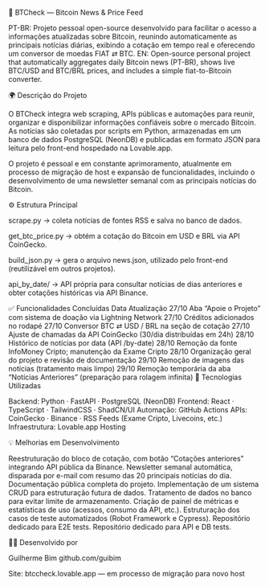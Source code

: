 📰 BTCheck — Bitcoin News & Price Feed

PT-BR: Projeto pessoal open-source desenvolvido para facilitar o acesso a informações atualizadas sobre Bitcoin, reunindo automaticamente as principais notícias diárias, exibindo a cotação em tempo real e oferecendo um conversor de moedas FIAT ⇄ BTC.
EN: Open-source personal project that automatically aggregates daily Bitcoin news (PT-BR), shows live BTC/USD and BTC/BRL prices, and includes a simple fiat-to-Bitcoin converter.

🌍 Descrição do Projeto

O BTCheck integra web scraping, APIs públicas e automações para reunir, organizar e disponibilizar informações confiáveis sobre o mercado Bitcoin.
As notícias são coletadas por scripts em Python, armazenadas em um banco de dados PostgreSQL (NeonDB) e publicadas em formato JSON para leitura pelo front-end hospedado na Lovable.app.

O projeto é pessoal e em constante aprimoramento, atualmente em processo de migração de host e expansão de funcionalidades, incluindo o desenvolvimento de uma newsletter semanal com as principais notícias do Bitcoin.

⚙️ Estrutura Principal

scrape.py → coleta notícias de fontes RSS e salva no banco de dados.

get_btc_price.py → obtém a cotação do Bitcoin em USD e BRL via API CoinGecko.

build_json.py → gera o arquivo news.json, utilizado pelo front-end (reutilizável em outros projetos).

api_by_date/ → API própria para consultar notícias de dias anteriores e obter cotações históricas via API Binance.

✅ Funcionalidades Concluídas
Data	Atualização
27/10	Aba “Apoie o Projeto” com sistema de doação via Lightning Network
27/10	Créditos adicionados no rodapé
27/10	Conversor BTC ⇄ USD / BRL na seção de cotação
27/10	Ajuste de chamadas da API CoinGecko (30/dia distribuídas em 24h)
28/10	Histórico de notícias por data (API /by-date)
28/10	Remoção da fonte InfoMoney Cripto; manutenção da Exame Cripto
28/10	Organização geral do projeto e revisão de documentação
29/10	Remoção de imagens das notícias (tratamento mais limpo)
29/10	Remoção temporária da aba “Notícias Anteriores” (preparação para rolagem infinita)
🧩 Tecnologias Utilizadas

Backend: Python · FastAPI · PostgreSQL (NeonDB)
Frontend: React · TypeScript · TailwindCSS · ShadCN/UI
Automação: GitHub Actions
APIs: CoinGecko · Binance · RSS Feeds (Exame Cripto, Livecoins, etc.)
Infraestrutura: Lovable.app Hosting

💡 Melhorias em Desenvolvimento

 Reestruturação do bloco de cotação, com botão “Cotações anteriores” integrando API pública da Binance.
 Newsletter semanal automática, disparada por e-mail com resumo das 20 principais notícias do dia.
 Documentação pública completa do projeto.
 Implementação de um sistema CRUD para estruturação futura de dados.
 Tratamento de dados no banco para evitar limite de armazenamento.
 Criação de painel de métricas e estatísticas de uso (acessos, consumo da API, etc.).
 Estruturação dos casos de teste automatizados (Robot Framework e Cypress).
Repositório dedicado para E2E tests.
Repositório dedicado para API e DB tests.

👨‍💻 Desenvolvido por

Guilherme Bim
github.com/guibim

Site: btccheck.lovable.app
 — em processo de migração para novo host
